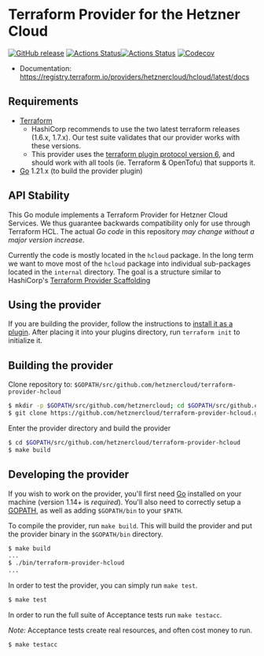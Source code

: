 # Terraform Provider for the Hetzner Cloud

[![GitHub release](https://img.shields.io/github/tag/hetznercloud/terraform-provider-hcloud.svg?label=release)](https://github.com/hetznercloud/terraform-provider-hcloud/releases/latest) [![Actions Status](https://github.com/hetznercloud/terraform-provider-hcloud/workflows/test/badge.svg)](https://github.com/hetznercloud/terraform-provider-hcloud/actions)[![Actions Status](https://github.com/hetznercloud/terraform-provider-hcloud/workflows/release/badge.svg)](https://github.com/hetznercloud/terraform-provider-hcloud/actions)
[![Codecov](https://codecov.io/gh/hetznercloud/terraform-provider-hcloud/graph/badge.svg?token=og7OhpoV5W)](https://codecov.io/gh/hetznercloud/terraform-provider-hcloud/tree/main)

- Documentation: https://registry.terraform.io/providers/hetznercloud/hcloud/latest/docs

## Requirements

- [Terraform](https://developer.hashicorp.com/terraform/downloads)
  - HashiCorp recommends to use the two latest terraform releases (1.6.x, 1.7.x). Our test suite validates that our provider works with these versions.
  - This provider uses the [terraform plugin protocol version 6](https://developer.hashicorp.com/terraform/plugin/terraform-plugin-protocol#protocol-version-6), and should work with all tools (ie. Terraform & OpenTofu) that supports it.
- [Go](https://go.dev/doc/install) 1.21.x (to build the provider plugin)

## API Stability

This Go module implements a Terraform Provider for Hetzner Cloud
Services. We thus guarantee backwards compatibility only for use through
Terraform HCL. The actual _Go code_ in this repository _may change
without a major version increase_.

Currently the code is mostly located in the `hcloud` package. In the
long term we want to move most of the `hcloud` package into individual
sub-packages located in the `internal` directory. The goal is a
structure similar to HashiCorp's [Terraform Provider
Scaffolding](https://github.com/hashicorp/terraform-provider-scaffolding)

## Using the provider

If you are building the provider, follow the instructions to [install it as a plugin](https://www.terraform.io/docs/plugins/basics.html#installing-a-plugin). After placing it into your plugins directory, run `terraform init` to initialize it.

## Building the provider

Clone repository to: `$GOPATH/src/github.com/hetznercloud/terraform-provider-hcloud`

```sh
$ mkdir -p $GOPATH/src/github.com/hetznercloud; cd $GOPATH/src/github.com/hetznercloud
$ git clone https://github.com/hetznercloud/terraform-provider-hcloud.git
```

Enter the provider directory and build the provider

```sh
$ cd $GOPATH/src/github.com/hetznercloud/terraform-provider-hcloud
$ make build
```

## Developing the provider

If you wish to work on the provider, you'll first need [Go](http://www.golang.org) installed on your machine (version 1.14+ is _required_). You'll also need to correctly setup a [GOPATH](http://golang.org/doc/code.html#GOPATH), as well as adding `$GOPATH/bin` to your `$PATH`.

To compile the provider, run `make build`. This will build the provider and put the provider binary in the `$GOPATH/bin` directory.

```sh
$ make build
...
$ ./bin/terraform-provider-hcloud
...
```

In order to test the provider, you can simply run `make test`.

```sh
$ make test
```

In order to run the full suite of Acceptance tests run `make testacc`.

_Note:_ Acceptance tests create real resources, and often cost money to run.

```
$ make testacc
```
